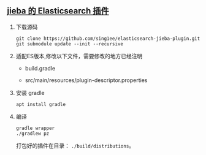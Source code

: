 ## [jieba 的 Elasticsearch 插件](https://github.com/sing1ee/elasticsearch-jieba-plugin)

1. 下载源码

   ```shell
   git clone https://github.com/sing1ee/elasticsearch-jieba-plugin.git
   git submodule update --init --recursive
   ```

2. 适配ES版本,修改以下文件，需要修改的地方已经注明
   
   * build.gradle
   
   * src/main/resources/plugin-descriptor.properties
      
3. 安装 gradle

   `apt install gradle`

4. 编译
   
   ```shell
   gradle wrapper
   ./gradlew pz
   ```
   
   打包好的插件在目录： `./build/distributions`。
